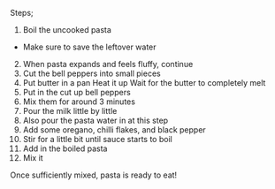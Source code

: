 Steps;
1) Boil the uncooked pasta
- Make sure to save the leftover water
2) When pasta expands and feels fluffy, continue
3) Cut the bell peppers into small pieces
4) Put butter in a pan
   Heat it up
   Wait for the butter to completely melt
5) Put in the cut up bell peppers
6) Mix them for around 3 minutes 
7) Pour the milk little by little
8) Also pour the pasta water in at this step
9) Add some oregano, chilli flakes, and black pepper
10) Stir for a little bit until sauce starts to boil
11) Add in the boiled pasta
12) Mix it

  Once sufficiently mixed, pasta is ready to eat!
